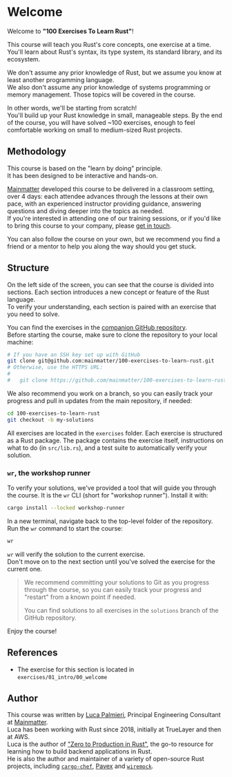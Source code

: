 # Welcome

Welcome to **"100 Exercises To Learn Rust"**!  

This course will teach you Rust's core concepts, one exercise at a time.  
You'll learn about Rust's syntax, its type system, its standard library, and its ecosystem.

We don't assume any prior knowledge of Rust, but we assume you know at least
another programming language.  
We also don't assume any prior knowledge of systems programming or memory management. Those
topics will be covered in the course.

In other words, we'll be starting from scratch!  
You'll build up your Rust knowledge in small, manageable steps.
By the end of the course, you will have solved ~100 exercises, enough to
feel comfortable working on small to medium-sized Rust projects.

## Methodology

This course is based on the "learn by doing" principle.  
It has been designed to be interactive and hands-on. 

[Mainmatter](https://mainmatter.com/rust-consulting/) developed this course
to be delivered in a classroom setting, over 4 days: each attendee advances 
through the lessons at their own pace, with an experienced instructor providing 
guidance, answering questions and diving deeper into the topics as needed.  
If you're interested in attending one of our training sessions, or if you'd like to
bring this course to your company, please [get in touch](https://mainmatter.com/contact/).

You can also follow the course on your own, but we recommend you find a friend or 
a mentor to help you along the way should you get stuck.

## Structure

On the left side of the screen, you can see that the course is divided into sections.
Each section introduces a new concept or feature of the Rust language.  
To verify your understanding, each section is paired with an exercise that you need to solve. 

You can find the exercises in the 
[companion GitHub repository](https://github.com/mainmatter/100-exercises-to-learn-rust).  
Before starting the course, make sure to clone the repository to your local machine:

```bash
# If you have an SSH key set up with GitHub
git clone git@github.com:mainmatter/100-exercises-to-learn-rust.git
# Otherwise, use the HTTPS URL:
#
#   git clone https://github.com/mainmatter/100-exercises-to-learn-rust.git
```

We also recommend you work on a branch, so you can easily track your progress and pull
in updates from the main repository, if needed:

```bash
cd 100-exercises-to-learn-rust
git checkout -b my-solutions
```

All exercises are located in the `exercises` folder.
Each exercise is structured as a Rust package.
The package contains the exercise itself, instructions on what to do (in `src/lib.rs`), and a test suite to 
automatically verify your solution.

### `wr`, the workshop runner

To verify your solutions, we've provided a tool that will guide you through the course.
It is the `wr` CLI (short for "workshop runner"). 
Install it with:

```bash
cargo install --locked workshop-runner
```

In a new terminal, navigate back to the top-level folder of the repository.
Run the `wr` command to start the course:

```bash
wr
```

`wr` will verify the solution to the current exercise.  
Don't move on to the next section until you've solved the exercise for the current one.  

> We recommend committing your solutions to Git as you progress through the course, 
> so you can easily track your progress and "restart" from a known point if needed.
> 
> You can find solutions to all exercises in the `solutions` branch of the GitHub repository.

Enjoy the course!

## References

- The exercise for this section is located in `exercises/01_intro/00_welcome`

## Author

This course was written by [Luca Palmieri](https://www.lpalmieri.com/), Principal Engineering
Consultant at [Mainmatter](https://mainmatter.com/rust-consulting/).  
Luca has been working with Rust since 2018, initially at TrueLayer and then at AWS.  
Luca is the author of ["Zero to Production in Rust"](https://zero2prod.com), 
the go-to resource for learning how to build backend applications in Rust.  
He is also the author and maintainer of a variety of open-source Rust projects, including
[`cargo-chef`](https://github.com/LukeMathWalker/cargo-chef),
[Pavex](https://pavex.dev) and [`wiremock`](https://github.com/LukeMathWalker/wiremock-rs).